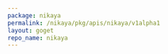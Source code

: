 ```yaml
---
package: nikaya
permalink: /nikaya/pkg/apis/nikaya/v1alpha1
layout: goget
repo_name: nikaya
---
```

